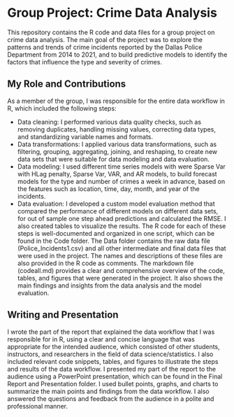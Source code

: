 # Group Project: Crime Data Analysis
This repository contains the R code and data files for a group project on crime data analysis. The main goal of the project was to explore the patterns and trends of crime incidents reported by the Dallas Police Department from 2014 to 2021, and to build predictive models to identify the factors that influence the type and severity of crimes.
## My Role and Contributions
As a member of the group, I was responsible for the entire data workflow in R, which included the following steps:
- Data cleaning: I performed various data quality checks, such as removing duplicates, handling missing values, correcting data types, and standardizing variable names and formats.
- Data transformations: I applied various data transformations, such as filtering, grouping, aggregating, joining, and reshaping, to create new data sets that were suitable for data modeling and data evaluation.
- Data modeling: I used different time series models with were Sparse Var with HLag penalty, Sparse Var, VAR, and AR models, to build forecast models for the type and number of crimes a week in advance, based on the features such as location, time, day, month, and year of the incidents.
- Data evaluation: I developed a custom model evaluation method that compared the performance of different models on different data sets, for out of sample one step ahead predictions and calculated the RMSE. I also created tables to visualize the results.
The R code for each of these steps is well-documented and organized in one script, which can be found in the Code folder. The Data folder contains the raw data file (Police_Incidents1.csv) and all other intermediate and final data files that were used in the project. The names and descriptions of these files are also provided in the R code as comments.
The markdown file (codeall.md) provides a clear and comprehensive overview of the code, tables, and figures that were generated in the project. It also shows the main findings and insights from the data analysis and the model evaluation.
## Writing and Presentation
I wrote the part of the report that explained the data workflow that I was responsible for in R, using a clear and concise language that was appropriate for the intended audience, which consisted of other students, instructors, and researchers in the field of data science/statistics. I also included relevant code snippets, tables, and figures to illustrate the steps and results of the data workflow.
I presented my part of the report to the audience using a PowerPoint presentation, which can be found in the Final Report and Presentation folder. I used bullet points, graphs, and charts to summarize the main points and findings from the data workflow. I also answered the questions and feedback from the audience in a polite and professional manner.
